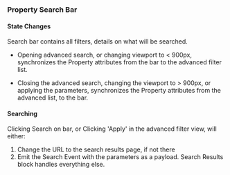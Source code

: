 ### Property Search Bar 

#### State Changes

Search bar contains all filters, details on what will be searched.

* Opening advanced search, or changing viewport to < 900px, synchronizes the Property attributes from the bar to the advanced filter list.

* Closing the advanced search, changing the viewport to > 900px, or applying the parameters, synchronizes the Property attributes from the advanced list, to the bar.

#### Searching

Clicking Search on bar, or Clicking 'Apply' in the advanced filter view, will either: 
  1. Change the URL to the search results page, if not there
  1. Emit the Search Event with the parameters as a payload. Search Results block handles everything else.

